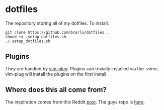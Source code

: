 # dotfiles

The repository storing all of my dotfiles. To install:

```
git clone https://github.com/bcarls/dotfiles .
chmod +x .setup_dotfiles.sh
./.setup_dotfiles.sh
```

## Plugins

They are handled by [vim-plug](https://github.com/junegunn/vim-plug). Plugins can trivially installed via the .vimrc. vim-plug will install the plugins on the first install.

## Where does this all come from?

The inspiration comes from this Reddit [post](https://www.reddit.com/r/vim/comments/3cohmv/manage_dotfiles_with_vimplug_and_github/). The guys repo is [here](https://github.com/binaryplease/dotfiles).

